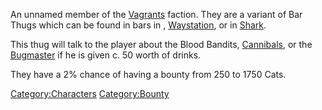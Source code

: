 An unnamed member of the [Vagrants](02%20-%20Projects%20&%20Wikis/Kenshi/Kenshi%20Wiki/Kenshi%20Wiki%20Template/Vagrants.md "wikilink") faction. They
are a variant of Bar Thugs which can be found in bars in [](The_Hub.md), [Waystation](Waystation.md "wikilink"), or in
[Shark](Shark.md "wikilink").

This thug will talk to the player about the Blood Bandits,
[Cannibals](02%20-%20Projects%20&%20Wikis/Kenshi/Kenshi%20Wiki/Kenshi%20Wiki%20Template/Cannibals.md "wikilink"), or the
[Bugmaster](Bugmaster.md "wikilink") if he is given c. 50 worth of drinks.

They have a 2% chance of having a bounty from 250 to 1750 Cats.

[Category:Characters](Category:Characters "wikilink")
[Category:Bounty](Category:Bounty "wikilink")